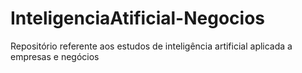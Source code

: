 # InteligenciaAtificial-Negocios
Repositório referente aos estudos de inteligência artificial aplicada a empresas e negócios
